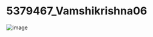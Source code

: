 # 5379467_Vamshikrishna06
<img src="https://github.com/8106478480/5379467_Vamshikrishna06/main/150169a7251415180a232d88407f55dcf5989fab" alt="image">